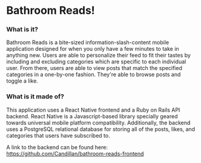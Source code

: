 # Bathroom Reads!

### What is it?
Bathroom Reads is a bite-sized information-slash-content mobile application designed for when you only have a few minutes to take in anything new.
Users are able to personalize their feed to fit their tastes by including and excluding categories which are specific to each individual user. 
From there, users are able to view posts that match the specified categories in a one-by-one fashion. They're able to browse posts and toggle a like.

### What is it made of?
This application uses a React Native frontend and a Ruby on Rails API backend. 
React Native is a Javascript-based library specially geared towards universal mobile platform compatibility.
Additionally, the backend uses a PostgreSQL relational database for storing all of the posts, likes, and categories that users have subscribed to.

A link to the backend can be found here: https://github.com/Candillan/bathroom-reads-frontend
